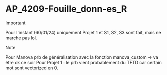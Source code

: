 # AP_4209-Fouille_donn-es_R

> [!IMPORTANT]  
> Pour l'instant (60/01/24) uniquement Projet 1 et S1, S2, S3 sont fait, mais ne marche pas lol. 




> [!NOTE]  
> Pour Manova prb de généralisation avec la fonction manova_custom → va être ok ce soir
> Pour Projet 1 : le prb vient probablement du TFTD car certain mot sont vectorized en 0. 